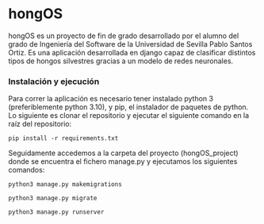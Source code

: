 # hongOS

hongOS es un proyecto de fin de grado desarrollado por el alumno del grado de Ingeniería del Software de la Universidad de Sevilla Pablo Santos Ortiz. Es una aplicación desarrollada en django capaz de clasificar distintos tipos de hongos silvestres gracias a un modelo de redes neuronales.

### Instalación y ejecución

Para correr la aplicación es necesario tener instalado python 3 (preferiblemente python 3.10), y pip, el instalador de paquetes de python. Lo siguiente es clonar el repositorio y ejecutar el siguiente comando en la raíz del repositorio:

`pip install -r requirements.txt`

Seguidamente accedemos a la carpeta del proyecto (hongOS_project) donde se encuentra el fichero manage.py y ejecutamos los siguientes comandos:

`python3 manage.py makemigrations`

`python3 manage.py migrate`

`python3 manage.py runserver`

